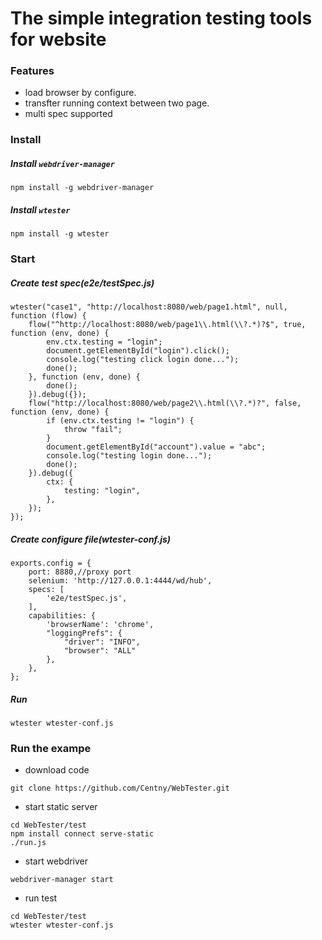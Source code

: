The simple integration testing tools for website
===

### Features

* load browser by configure.
* transfter running context between two page.
* multi spec supported

### Install

##### Install `webdriver-manager`

```
npm install -g webdriver-manager
```

##### Install `wtester`

```
npm install -g wtester
```

### Start

##### Create test spec(e2e/testSpec.js)

```
wtester("case1", "http://localhost:8080/web/page1.html", null, function (flow) {
    flow("^http://localhost:8080/web/page1\\.html(\\?.*)?$", true, function (env, done) {
        env.ctx.testing = "login";
        document.getElementById("login").click();
        console.log("testing click login done...");
        done();
    }, function (env, done) {
        done();
    }).debug({});
    flow("http://localhost:8080/web/page2\\.html(\\?.*)?", false, function (env, done) {
        if (env.ctx.testing != "login") {
            throw "fail";
        }
        document.getElementById("account").value = "abc";
        console.log("testing login done...");
        done();
    }).debug({
        ctx: {
            testing: "login",
        },
    });
});
```

##### Create configure file(wtester-conf.js)

```
exports.config = {
    port: 8880,//proxy port
    selenium: 'http://127.0.0.1:4444/wd/hub',
    specs: [
        'e2e/testSpec.js',
    ],
    capabilities: {
        'browserName': 'chrome',
        "loggingPrefs": {
            "driver": "INFO",
            "browser": "ALL"
        },
    },
};
```

##### Run

```
wtester wtester-conf.js
```

### Run the exampe
* download code

```
git clone https://github.com/Centny/WebTester.git
```

* start static server

```
cd WebTester/test
npm install connect serve-static
./run.js
```

* start webdriver 

```
webdriver-manager start
```

* run test

```
cd WebTester/test
wtester wtester-conf.js
```
